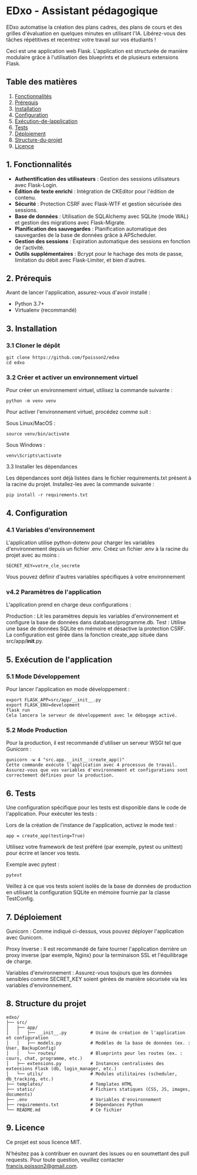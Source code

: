 # EDxo - Assistant pédagogique

EDxo automatise la création des plans cadres, des plans de cours et des grilles d'évaluation en quelques minutes en utilisant l'IA. Libérez-vous des tâches répétitives et recentrez votre travail sur vos étudiants !

Ceci est une application web Flask. L'application est structurée de manière modulaire grâce à l'utilisation des blueprints et de plusieurs extensions Flask.

## Table des matières

1. [Fonctionnalités](#fonctionnalités)
2. [Prérequis](#prérequis)
3. [Installation](#installation)
4. [Configuration](#configuration)
5. [Exécution-de-lapplication](#exécution-de-lapplication)
6. [Tests](#tests)
7. [Déploiement](#déploiement)
8. [Structure-du-projet](#structure-du-projet)
9. [Licence](#licence)

## 1. Fonctionnalités

- **Authentification des utilisateurs** : Gestion des sessions utilisateurs avec Flask-Login.
- **Édition de texte enrichi** : Intégration de CKEditor pour l'édition de contenu.
- **Sécurité** : Protection CSRF avec Flask-WTF et gestion sécurisée des sessions.
- **Base de données** : Utilisation de SQLAlchemy avec SQLite (mode WAL) et gestion des migrations avec Flask-Migrate.
- **Planification des sauvegardes** : Planification automatique des sauvegardes de la base de données grâce à APScheduler.
- **Gestion des sessions** : Expiration automatique des sessions en fonction de l'activité.
- **Outils supplémentaires** : Bcrypt pour le hachage des mots de passe, limitation du débit avec Flask-Limiter, et bien d'autres.

## 2. Prérequis

Avant de lancer l'application, assurez-vous d'avoir installé :

- Python 3.7+
- Virtualenv (recommandé)

## 3. Installation

### 3.1 Cloner le dépôt

```
git clone https://github.com/fpoisson2/edxo
cd edxo
```

### 3.2 Créer et activer un environnement virtuel

Pour créer un environnement virtuel, utilisez la commande suivante :

```
python -m venv venv
```
Pour activer l'environnement virtuel, procédez comme suit :

Sous Linux/MacOS :

```
source venv/bin/activate
```

Sous Windows :

```
venv\Scripts\activate
```
3.3 Installer les dépendances

Les dépendances sont déjà listées dans le fichier requirements.txt présent à la racine du projet. Installez-les avec la commande suivante :

```
pip install -r requirements.txt
```
## 4. Configuration
### 4.1 Variables d'environnement

L'application utilise python-dotenv pour charger les variables d'environnement depuis un fichier .env. Créez un fichier .env à la racine du projet avec au moins :

``` 
SECRET_KEY=votre_cle_secrete
```

Vous pouvez définir d'autres variables spécifiques à votre environnement

### v4.2 Paramètres de l'application

L'application prend en charge deux configurations :

Production : Lit les paramètres depuis les variables d'environnement et configure la base de données dans database/programme.db.
Test : Utilise une base de données SQLite en mémoire et désactive la protection CSRF.
La configuration est gérée dans la fonction create_app située dans src/app/__init__.py.

## 5. Exécution de l'application
### 5.1 Mode Développement

Pour lancer l'application en mode développement :

```
export FLASK_APP=src/app/__init__.py
export FLASK_ENV=development
flask run
Cela lancera le serveur de développement avec le débogage activé.
```

### 5.2 Mode Production

Pour la production, il est recommandé d'utiliser un serveur WSGI tel que Gunicorn :

```
gunicorn -w 4 "src.app.__init__:create_app()"
Cette commande exécute l'application avec 4 processus de travail. Assurez-vous que vos variables d'environnement et configurations sont correctement définies pour la production.
```

## 6. Tests
Une configuration spécifique pour les tests est disponible dans le code de l'application. Pour exécuter les tests :

Lors de la création de l'instance de l'application, activez le mode test :

```
app = create_app(testing=True)
```

Utilisez votre framework de test préféré (par exemple, pytest ou unittest) pour écrire et lancer vos tests.

Exemple avec pytest :

```
pytest
```
Veillez à ce que vos tests soient isolés de la base de données de production en utilisant la configuration SQLite en mémoire fournie par la classe TestConfig.

## 7. Déploiement

Gunicorn : Comme indiqué ci-dessus, vous pouvez déployer l'application avec Gunicorn.

Proxy Inverse : Il est recommandé de faire tourner l'application derrière un proxy inverse (par exemple, Nginx) pour la terminaison SSL et l'équilibrage de charge.

Variables d'environnement : Assurez-vous toujours que les données sensibles comme SECRET_KEY soient gérées de manière sécurisée via les variables d'environnement.

## 8. Structure du projet
```
edxo/
├── src/
│   ├── app/
│   │   ├── __init__.py         # Usine de création de l'application et configuration
│   │   ├── models.py           # Modèles de la base de données (ex. : User, BackupConfig)
│   │   └── routes/             # Blueprints pour les routes (ex. : cours, chat, programme, etc.)
│   ├── extensions.py           # Instances centralisées des extensions Flask (db, login_manager, etc.)
│   └── utils/                  # Modules utilitaires (scheduler, db_tracking, etc.)
├── templates/                  # Templates HTML
├── static/                     # Fichiers statiques (CSS, JS, images, documents)
├── .env                        # Variables d'environnement
├── requirements.txt            # Dépendances Python
└── README.md                   # Ce fichier
```

## 9. Licence
Ce projet est sous licence MIT.

N'hésitez pas à contribuer en ouvrant des issues ou en soumettant des pull requests. Pour toute question, veuillez contacter francis.poisson2@gmail.com.


